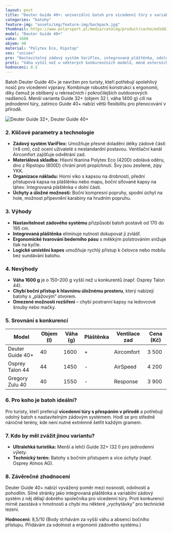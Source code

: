 ```yaml
---
layout: post
title: "Deuter Guide 40+: univerzální batoh pro vícedenní túry s variabilním zádovým systémem"
categories: "batohy"
feature-img: "assets/img/feature-img/backpack.jpg"
thumbnail: https://www.polarsport.pl/media/catalog/product/cache/ed1dd25b44ac74c9dca085c463c89987/g/u/guide40plussl_turquoise.png
model: "Deuter Guide 40+"
vaha: 1600
objem: 40
material: "Polytex Eco, Ripstop"
sex: "unisex"
pro: "Nastavitelný zádový systém VariFlex, integrovaná pláštěnka, odolné materiály a logické členění kapes."
proti: "Váha vyšší než u některých konkurenčních modelů, méně externích úchytů pro lehké vybavení."
hodnoceni: 8.5
---
```


Batoh Deuter Guide 40+ je navržen pro turisty, kteří potřebují spolehlivý nosič pro vícedenní výpravy. Kombinuje robustní konstrukci s ergonomií, díky čemuž je oblíbený u rekreačních i pokročilejších outdoorových nadšenců. Menší varianta Guide 32+ (objem 32 l, váha 1400 g) cílí na jednodenní túry, zatímco Guide 40+ nabízí větší flexibilitu pro přenocování v přírodě.  


![Deuter Guide 32+, Deuter Guide 40+](https://res.cloudinary.com/dvwv5cne3/image/fetch/w_auto,h_450,c_fill,g_auto,f_auto,q_auto/https://www.polarsport.pl/media/catalog/product/cache/ed1dd25b44ac74c9dca085c463c89987/g/u/guide40plussl_turquoise.png)


### 2. Klíčové parametry a technologie  
- **Zádový systém VariFlex:** Umožňuje přesné doladění délky zádové části (±8 cm), což ocení uživatelé s nestandardní postavou. Ventilační kanál Aircomfort zajišťuje odvětrání zad.  
- **Materiálová skladba:** Hlavní tkanina Polytex Eco (420D) odolává oděru, dno z Ripstopu (600D) chrání proti propíchnutí. Švy jsou zesílené, zipy YKK.  
- **Organizace nákladu:** Horní víko s kapsou na drobnosti, přední přístupová kapsa na pláštěnku nebo mapu, boční síťované kapsy na láhev. Integrovaná pláštěnka v dolní části.  
- **Úchyty a úložné možnosti:** Boční kompresní popruhy, spodní úchyt na hole, možnost připevnění karabiny na hrudním popruhu.  

### 3. Výhody  
- **Nastavitelnost zádového systému** přizpůsobí batoh postavě od 170 do 195 cm.  
- **Integrovaná pláštěnka** eliminuje nutnost dokupovat ji zvlášť.  
- **Ergonomické tvarování bederního pásu** s měkkým polstrováním snižuje tlak na kyčle.  
- **Logické umístění kapes** umožňuje rychlý přístup k čelovce nebo mobilu bez sundávání batohu.  

### 4. Nevýhody  
- **Váha 1600 g** je o 150–200 g vyšší než u konkurentů (např. Osprey Talon 44).  
- **Chybí boční přístup k hlavnímu úložnému prostoru**, který nabízejí batohy s „plážovým“ otvorem.  
- **Omezené možnosti rozšíření** – chybí postranní kapsy na ledovcové šrouby nebo mačky.  

### 5. Srovnání s konkurencí  

| Model                | Objem (l) | Váha (g) | Pláštěnka | Ventilace zad | Cena (Kč) |  
|----------------------|-----------|----------|-----------|---------------|-----------|  
| Deuter Guide 40+     | 40        | 1600     | \+        | Aircomfort    | 3 500     |  
| Osprey Talon 44      | 44        | 1450     | \-        | AirSpeed      | 4 200     |  
| Gregory Zulu 40      | 40        | 1550     | \-        | Response      | 3 900     |  

### 6. Pro koho je batoh ideální?  
Pro turisty, kteří preferují **vícedenní túry s přespáním v přírodě** a potřebují odolný batoh s nastavitelným zádovým systémem. Hodí se pro středně náročné terény, kde není nutné extrémně šetřit každým gramem.  

### 7. Kdo by měl zvážit jinou variantu?  
- **Ultralehká turistika:** Menší a lehčí Guide 32+ (32 l) pro jednodenní výlety.  
- **Technický terén:** Batohy s bočním přístupem a více úchyty (např. Osprey Atmos AG).  

### 8. Závěrečné zhodnocení  
Deuter Guide 40+ nabízí vyvážený poměr mezi nosností, odolností a pohodlím. Silné stránky jako integrovaná pláštěnka a variabilní zádový systém z něj dělají dobrého společníka pro vícedenní túry. Proti konkurenci mírně zaostává v hmotnosti a chybí mu některé „vychytávky“ pro technické lezení.  

**Hodnocení:** 8,5/10 (Body strhávám za vyšší váhu a absenci bočního přístupu. Přidávám za odolnost a ergonomii zádového systému.)
